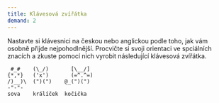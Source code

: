 ```yaml
---
title: Klávesová zvířátka
demand: 2
---
```


Nastavte si klávesnici na českou nebo anglickou podle toho, jak vám osobně přijde nejpohodlnější. Procvičte si svoji orientaci ve spciálních znacích a zkuste pomocí nich vyrobit následující klávesová zvířátka.

```
 #_#    (\_/)       [\__/]
{*,*}   ('x')       (=^.^=)
/)__)\  (")(")    @_(")(")
-"-"-
sova    králíček  kočička
```
